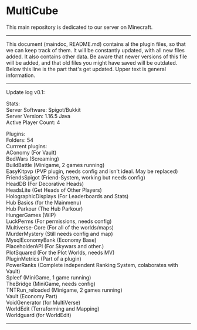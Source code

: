 # MultiCube
This main repository is dedicated to our server on Minecraft.<br/>

----------------------------------------

This document (maindoc, README.md) contains al the plugin files, so that we can keep track of them. It will be constantly updated, with all new files added. It also contains other data. Be aware that newer versions of this file will be added, and that old files you might have saved will be outdated.<br/>
Below this line is the part that's get updated. Upper text is general information.<br/>

----------------------------------------

Update log v0.1:

Stats:<br/>
Server Software: Spigot/Bukkit<br/>
Server Version: 1.16.5 Java<br/>
Active Player Count: 4<br/>

Plugins:<br/>
Folders: 54<br/>
Currrent plugins:<br/>
AConomy (For Vault)<br/>
BedWars (Screaming)<br/>
BuildBattle (Minigame, 2 games running)<br/>
EasyKitpvp (PVP plugin, needs config and isn't ideal. May be replaced)<br/>
FriendsSpigot (Friend-System, working but needs config)<br/>
HeadDB (For Decorative Heads)<br/>
HeadsLite (Get Heads of Other Players)<br/>
HolographicDisplays (For Leaderboards and Stats)<br/>
Hub Basics (for the Mainmenu)<br/>
Hub Parkour (The Hub Parkour)<br/>
HungerGames (WIP)<br/>
LuckPerms (For permissions, needs config)<br/>
Multiverse-Core (For all of the worlds/maps)<br/>
MurderMystery (Still needs config and map)<br/>
MysqlEconomyBank (Economy Base)<br/>
PlaceholderAPI (For Skywars and other.)<br/>
PlotSquared (For the Plot Worlds, needs MV)<br/>
PluginMetrics (Part of a plugin)<br/>
PowerRanks (Complete independent Ranking System, colaborates with Vault)<br/>
Spleef (MiniGame, 1 game running)<br/>
TheBridge (MiniGame, needs config)<br/>
TNTRun_reloaded (Minigame, 2 games running)<br/>
Vault (Economy Part)<br/>
VoidGenerator (for MultiVerse)<br/>
WorldEdit (Terraforming and Mapping)<br/>
Worldguard (for WorldEdit)<br/>

----------------------------------------